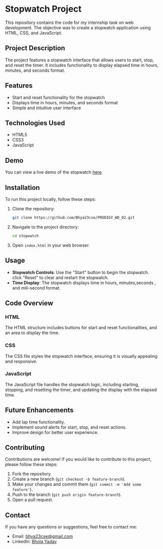 # Stopwatch Project

This repository contains the code for my internship task on web development. The objective was to create a stopwatch application using HTML, CSS, and JavaScript.

## Project Description

The project features a stopwatch interface that allows users to start, stop, and reset the timer. It includes functionality to display elapsed time in hours, minutes, and seconds format.

## Features

- Start and reset functionality for the stopwatch
- Displays  time in hours, minutes, and seconds format
- Simple and intuitive user interface

## Technologies Used

- HTML5
- CSS3
- JavaScript

## Demo

You can view a live demo of the stopwatch [here](https://github.com/Bhya23cse/PRODIGY_WD_02).

## Installation

To run this project locally, follow these steps:

1. Clone the repository:
    ```bash
    git clone https://github.com/Bhya23cse/PRODIGY_WD_02.git
    ```

2. Navigate to the project directory:
    ```bash
    cd stopwatch
    ```

3. Open `index.html` in your web browser.

## Usage

- **Stopwatch Controls**: Use the "Start" button to begin the stopwatch. click "Reset" to clear and restart the stopwatch.
- **Time Display**: The stopwatch displays time in hours, minutes,seconds , and mili-second format.

## Code Overview

### HTML

The HTML structure includes buttons for start and reset functionalities, and an area to display the time.

### CSS

The CSS file styles the stopwatch interface, ensuring it is visually appealing and responsive.

### JavaScript

The JavaScript file handles the stopwatch logic, including starting, stopping, and resetting the timer, and updating the display with the elapsed time.

## Future Enhancements

- Add lap time functionality.
- Implement sound alerts for start, stop, and reset actions.
- Improve design for better user experience.

## Contributing

Contributions are welcome! If you would like to contribute to this project, please follow these steps:

1. Fork the repository.
2. Create a new branch (`git checkout -b feature-branch`).
3. Make your changes and commit them (`git commit -m 'Add some feature'`).
4. Push to the branch (`git push origin feature-branch`).
5. Open a pull request.


## Contact

If you have any questions or suggestions, feel free to contact me:

- Email: bhya23cse@gmail.com
- LinkedIn: [Bhola Yadav](https://www.linkedin.com/in/bhya23cse/)

